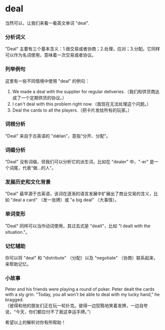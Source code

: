 # deal

当然可以，让我们来看一看英文单词 "deal".

  

### 分析词义

  

"Deal" 主要有三个基本含义：1.做交易或者协商；2.处理，应对；3.分配。它同样可以作为名词使用，意味着一次交易或者协议。

  

### 列举例句

  

这里有一些不同情境中使用 "deal" 的例句：

  

1.  We made a deal with the supplier for regular deliveries.（我们和供货商达成了一个定期供货的协议。）
2.  I can't deal with this problem right now.（我现在无法处理这个问题。）
3.  Deal the cards to all the players.（把卡片发给所有的玩家。）

  

### 词根分析

  

"Deal" 来自于古英语的 "dǽlan"，意指“分开、分配”。

  

### 词缀分析

  

"Deal" 没有词缀，但我们可以分析它的派生词，比如在 "dealer" 中，"-er" 是一个词尾，代表“做…的人”。

  

### 发展历史和文化背景

  

"Deal" 最早源于古英语，该词在逐渐的语言发展中扩展出了商业交易的含义，比如 "deal a card" （发一张牌）或 "a big deal" （大事情）。

  

### 单词变形

  

"Deal" 同样可以当作动词使用，其过去式是 "dealt"，比如 "I dealt with the situation."。

  

### 记忆辅助

  

你可以将 "deal" 和 "distribute" （分配）以及 "negotiate" （协商）联系起来，来帮助记忆。

  

### 小故事

  

Peter and his friends were playing a round of poker. Peter dealt the cards with a sly grin. "Today, you all won't be able to deal with my lucky hand," he bragged.  
（彼得和他的朋友们正在玩一轮扑克。彼得一边狡黠地笑着发牌，一边自夸说，“今天，你们都应付不了我这幸运手牌。”）

  

希望以上的解析对你有所帮助！
